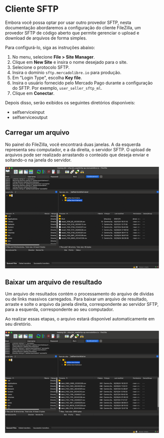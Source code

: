 # Cliente SFTP

Embora você possa optar por usar outro provedor SFTP, nesta documentação abordaremos a configuração do cliente FileZilla, um provedor SFTP de código aberto que permite gerenciar o upload e download de arquivos de forma simples.

Para configurá-lo, siga as instruções abaixo:

1. No menu, selecione **File > Site Manager**.
2. Clique em **New Site** e insira o nome desejado para o site.
3. Selecione o protocolo SFTP.
4. Insira o domínio `sftp.mercadolibre.io` para produção.
5. Em "Login Type", escolha **Key file**.
6. Insira o usuário fornecido pelo Mercado Pago durante a configuração do SFTP. Por exemplo, `user_seller_sftp_ml`.
7. Clique em **Conectar**.

Depois disso, serão exibidos os seguintes diretórios disponíveis:
- selfserviceinput
- selfserviceoutput 

## Carregar um arquivo

No painel do FileZilla, você encontrará duas janelas. A da esquerda representa seu computador, e a da direita, o servidor SFTP. O upload de arquivos pode ser realizado arrastando o conteúdo que deseja enviar e soltando-o na janela do servidor.

![1](/images/recaudos/filezilla1.png)

## Baixar um arquivo de resultado

Um arquivo de resultados contém o processamento do arquivo de dívidas ou de links massivos carregados. Para baixar um arquivo de resultado, arraste e solte o arquivo da janela direita, correspondente ao servidor SFTP, para a esquerda, correspondente ao seu computador.

Ao realizar essas etapas, o arquivo estará disponível automaticamente em seu diretório.

![2](/images/recaudos/filezilla2.png)